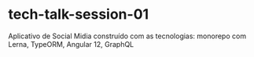 # tech-talk-session-01
Aplicativo de Social Midia construído com as tecnologias: monorepo com Lerna, TypeORM, Angular 12, GraphQL
